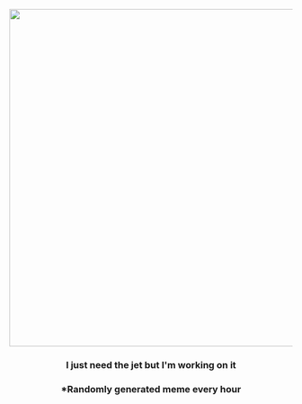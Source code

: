 <p align="center">
        <img src="https://i.redd.it/r6r3q59rqct81.jpg" width="600" height="600">
        </p>
        <h3 align="center">I just need the jet but I'm working on it</h3>
        <h3 align="center">*Randomly generated meme every hour</h3>
    